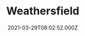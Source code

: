 ---
date: 2021-03-29T08:02:52.000Z
title: Weathersfield
latitude: 51.95392075854307
longitude: 0.4910736356109001
category: checkin
---
